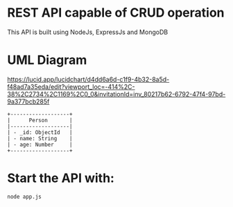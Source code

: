 # REST API capable of CRUD operation
 This API is built using NodeJs, ExpressJs and MongoDB

# UML Diagram

<https://lucid.app/lucidchart/d4dd6a6d-c1f9-4b32-8a5d-f48ad7a35eda/edit?viewport_loc=-414%2C-38%2C2734%2C1169%2C0_0&invitationId=inv_80217b62-6792-47f4-97bd-9a377bcb285f>
```
+-------------------+
|      Person       |
|-------------------|
| - _id: ObjectId   |
| - name: String    |
| - age: Number     |
+-------------------+
```
# Start the API with:

`node app.js`